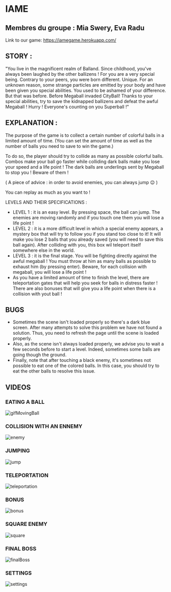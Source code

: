 # IAME 
## Membres du groupe : Mia Swery, Eva Radu

Link to our game: https://iamegame.herokuapp.com/

## STORY : 
"You live in the magnificent realm of Balland.
Since childhood, you've always been laughed by the other ballizens !
For you are a very special being.
Contrary to your peers, you were born different. Unique.
For an unknown reason, some strange particles are emitted by your body and have been given you special abilities.
You used to be ashamed of your difference. But that was before. Before Megaball invaded CityBall!
Thanks to your special abilities, try to save the kidnapped ballizens and defeat the awful Megaball !
Hurry ! Everyone's counting on you Superball !" 


## EXPLANATION :
The purpose of the game is to collect a certain number of colorful balls in a limited amount of time. 
(You can set the amount of time as well as the number of balls you need to save to win the game.)

To do so, the player should try to collide as many as possible colorful balls. Combos make your ball go faster while colliding dark balls make you lose your speed and a life point !
The dark balls are underlings sent by Megaball to stop you ! Beware of them !

( A piece of advice : in order to avoid enemies, you can always jump 😉 )

You can replay as much as you want to !

LEVELS AND THEIR SPECIFICATIONS :
- LEVEL 1 : it is an easy level. By pressing space, the ball can jump. The enemies are moving randomly and if you touch one them you will lose a life point !
- LEVEL 2 :  it is a more difficult level in which a special enemy appears, a mystery box that will try to follow you if you stand too close to it! It will make you lose 2 balls that you already saved (you will need to save this ball again). After colliding with you, this box wil teleport itself somewhere else in the world. 
- LEVEL 3 : it is the final stage. You will be fighting directly against the awful megaball ! You must throw at him as many balls as possible to exhaust him (by pressing enter). Beware, for each collision with megaball, you will lose a life point !
- As you have a limited amount of time to finish the level, there are teleportation gates that will help you seek for balls in distress faster ! There are also bonuses that will give you a life point when there is a collision with yout ball !

## BUGS 
- Sometimes the scene isn't loaded properly so there's a dark blue screen. After many attempts to solve this problem we have not found a solution. Thus, you need to refresh the page until the scene is loaded properly.
- Also, as the scene isn't always loaded properly, we advise you to wait a few seconds before to start a level. Indeed, sometimes some balls are going though the ground. 
- Finally, note that after touching a black enemy, it's sometimes not possible to eat one of the colored balls. In this case, you should try to eat the other balls to resolve this issue.  

## VIDEOS
### EATING A BALL 
![gifMovingBall](https://user-images.githubusercontent.com/91093212/168486625-e11a1041-09d9-422d-b451-affe1f145ea1.gif)

### COLLISION WITH AN ENNEMY
![enemy](https://user-images.githubusercontent.com/91093212/168493807-8e199710-2c45-4146-b559-73164394857b.gif)

### JUMPING
![jump](https://user-images.githubusercontent.com/91093212/168493813-9da5d044-6f39-46f4-8fde-d68902271f8b.gif)

### TELEPORTATION
![teleportation](https://user-images.githubusercontent.com/91093212/168493818-ee7f558f-917a-4e56-b7b0-711cdc0de1d9.gif)

### BONUS
![bonus](https://user-images.githubusercontent.com/91093212/168493826-87e48ade-1ab3-46c9-b5f1-5dfed261f9ae.gif)

### SQUARE ENEMY
![square](https://user-images.githubusercontent.com/91093212/168493832-92ffd62d-62ea-420b-9afe-377e50a9765a.gif)

### FINAL BOSS
![finalBoss](https://user-images.githubusercontent.com/91093212/168493844-356f76d5-5abc-4a9d-8f53-78b3e1ed7553.gif)

### SETTINGS
![settings](https://user-images.githubusercontent.com/91093212/168493850-f0a51de3-95f3-4e6b-aa8e-486edd8fb7ae.gif)

